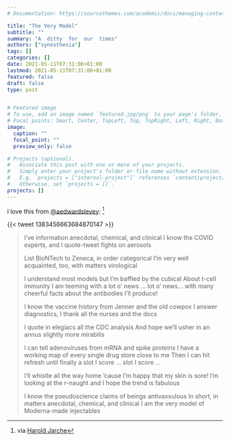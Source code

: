 ```yaml
---
# Documentation: https://sourcethemes.com/academic/docs/managing-content/

title: "The Very Model"
subtitle: ""
summary: "A  ditty  for  our  times"
authors: ["synesthesia"]
tags: []
categories: []
date: 2021-05-11T07:31:06+01:00
lastmod: 2021-05-11T07:31:06+01:00
featured: false
draft: false
type: post


# Featured image
# To use, add an image named `featured.jpg/png` to your page's folder.
# Focal points: Smart, Center, TopLeft, Top, TopRight, Left, Right, BottomLeft, Bottom, BottomRight.
image:
  caption: ""
  focal_point: ""
  preview_only: false

# Projects (optional).
#   Associate this post with one or more of your projects.
#   Simply enter your project's folder or file name without extension.
#   E.g. `projects = ["internal-project"]` references `content/project/deep-learning/index.md`.
#   Otherwise, set `projects = []`.
projects: []
---
```

I love this from [@aedwardslevey](https://twitter.com/aedwardslevy): [^1]

{{< tweet 1383456663684870147 >}}

> I’ve information anecdotal, chemical, and clinical
> I know the COVID experts, and I quote-tweet fights on aerosols
> 
> List BioNTech to Zeneca, in order categorical
> I’m very well acquainted, too, with matters virological
> 
> I understand most models but I’m baffled by the cubical
> About t-cell immunity I am teeming with a lot o’ news … lot o’ news…
> with many cheerful facts about the antibodies I’ll produce!
> 
> I know the vaccine history from Jenner and the old cowpox
> I answer diagnostics, I thank all the nurses and the docs
> 
> I quote in elegiacs all the CDC analysis
> And hope we’ll usher in an annus slightly more mirabilis
> 
> I can tell adenoviruses from mRNA and spike proteins
> I have a working map of every single drug store close to me
> Then I can hit refresh until finally a slot I score … slot I score …
> 
> I’ll whistle all the way home ’cause I’m happy that my skin is sore!
> I’m looking at the r-naught and I hope the trend is fabulous
> 
> I know the pseudoscience claims of beings antivaxxulous
> In short, in matters anecdotal, chemical, and clinical
> I am the very model of Moderna-made injectables


[^1]: via [Harold Jarche](https://jarche.com/2021/04/stop-doing-dumb-shit/)